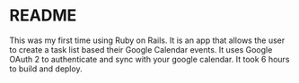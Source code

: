 # README

This was my first time using Ruby on Rails. It is an app that allows the user to create a task list based their Google Calendar events. It uses Google OAuth 2 to authenticate and sync with your google calendar. It took 6 hours to build and deploy.

